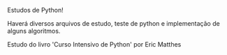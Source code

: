 Estudos de Python!

Haverá diversos arquivos de estudo, teste de python e implementação de alguns algoritmos.

Estudo do livro 'Curso Intensivo de Python' por Eric Matthes
